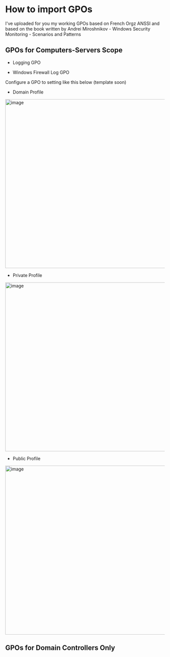 # How to import GPOs

I've uploaded for you my working GPOs based on French Orgz ANSSI and based on the book written by Andrei Miroshnikov - Windows Security Monitoring - Scenarios and Patterns

## GPOs for Computers-Servers Scope

- Logging GPO


- Windows Firewall Log GPO

Configure a GPO to setting like this below (template soon)

  - Domain Profile
  <img width="532" alt="image" src="https://github.com/s0p4L1n3/Graylog_Content_Pack_Windows_Security/assets/126569468/0ec47d2e-c4c4-4516-b936-233e7f9399d6">

  - Private Profile
  <img width="532" alt="image" src="https://github.com/s0p4L1n3/Graylog_Content_Pack_Windows_Security/assets/126569468/50ab0d61-7701-44cf-8cf1-96abf9e77e3f">

 
  - Public Profile
  <img width="532" alt="image" src="https://github.com/s0p4L1n3/Graylog_Content_Pack_Windows_Security/assets/126569468/856e7269-6c5d-4fe6-aa8b-0288fd0e9d35">


## GPOs for Domain Controllers Only
